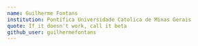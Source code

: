 ```yaml
---
name: Guilherme Fontans
institution: Pontifica Universidade Catolica de Minas Gerais
quote: If it doesn't work, call it beta
github_user: guilhermefontans
---
```

